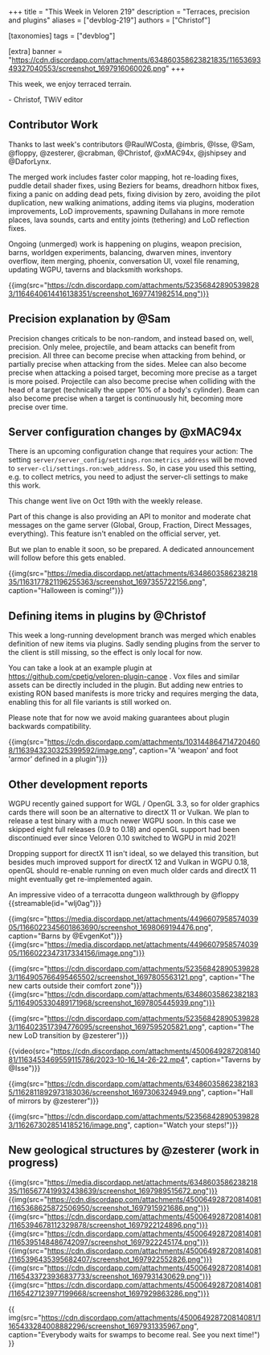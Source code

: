 +++
title = "This Week in Veloren 219"
description = "Terraces, precision and plugins"
aliases = ["devblog-219"]
authors = ["Christof"]

[taxonomies]
tags = ["devblog"]

[extra]
banner = "https://cdn.discordapp.com/attachments/634860358623821835/1165369349327040553/screenshot_1697916060026.png"
+++

This week, we enjoy terraced terrain.

\- Christof, TWiV editor

## Contributor Work

Thanks to last week's contributors @RaulWCosta, @imbris, @Isse, @Sam, @floppy, @zesterer, @crabman, @Christof, @xMAC94x, @jshipsey and @DaforLynx.

The merged work includes faster color mapping, hot re-loading fixes, puddle detail
 shader fixes, using Beziers for beams, dreadhorn hitbox fixes, fixing a panic on
 adding dead pets, fixing division by zero, avoiding the pilot duplication, new
 walking animations, adding items via plugins, moderation improvements, LoD
 improvements, spawning Dullahans in more remote places, lava sounds, carts and
 entity joints (tethering) and LoD reflection fixes.

Ongoing (unmerged) work is happening on plugins, weapon precision, barns, worldgen
experiments, balancing, dwarven mines, inventory overflow, item merging, phoenix,
conversation UI, voxel file renaming, updating WGPU, taverns and blacksmith workshops.

{{img(src="https://cdn.discordapp.com/attachments/523568428905398283/1164640614416138351/screenshot_1697741982514.png")}}

## Precision explanation by @Sam

Precision changes criticals to be non-random, and instead based on, well, precision.
Only melee, projectile, and beam attacks can benefit from precision.
All three can become precise when attacking from behind, or partially precise when attacking from the sides.
Melee can also become precise when attacking a poised target, becoming more precise as a target is more poised.
Projectile can also become precise when colliding with the head of a target (technically the upper 10% of a body's cylinder).
Beam can also become precise when a target is continuously hit, becoming more precise over time.

## Server configuration changes by @xMAC94x

There is an upcoming configuration change that requires your action:
The setting `server/server_config/settings.ron:metrics_address` will be moved to `server-cli/settings.ron:web_address`.
So, in case you used this setting, e.g. to collect metrics, you need to adjust the server-cli settings to make this work.

This change went live on Oct 19th with the weekly release.

Part of this change is also providing an API to monitor and moderate chat messages on the game server (Global, Group, Fraction, Direct Messages, everything).
This feature isn't enabled on the official server, yet.

But we plan to enable it soon, so be prepared. A dedicated announcement will follow before this gets enabled.

{{img(src="https://media.discordapp.net/attachments/634860358623821835/1163177821196255363/screenshot_1697355722156.png", caption="Halloween is coming!")}}

## Defining items in plugins by @Christof

This week a long-running development branch was merged which enables definition
of new items via plugins. Sadly sending plugins from the server to the client is
still missing, so the effect is only local for now.

You can take a look at an example plugin at https://github.com/cpetig/veloren-plugin-canoe . Vox files and similar assets can be directly included in
the plugin. But adding new entries to existing RON based manifests is more tricky
and requires merging the data, enabling this for all file variants is still worked on.

Please note that for now we avoid making guarantees about plugin backwards compatibility.

{{img(src="https://cdn.discordapp.com/attachments/1031448647147204608/1163943230325399592/image.png", caption="A 'weapon' and foot 'armor' defined in a plugin")}}

## Other development reports

WGPU recently gained support for WGL / OpenGL 3.3, so for older graphics cards there
will soon be an alternative to directX 11 or Vulkan. We plan to release a test binary
with a much newer WGPU soon. In this case we skipped eight full releases
(0.9 to 0.18) and openGL support had been discontinued ever since
Veloren 0.10 switched to WGPU in mid 2021!

Dropping support for directX 11 isn't ideal, so we delayed this transition,
but besides much improved support
for directX 12 and Vulkan in WGPU 0.18, openGL should re-enable running on
even much older cards and directX 11 might eventually get re-implemented again.

An impressive video of a terracotta dungeon walkthrough by @floppy
{{streamable(id="wlj0ag")}}

{{img(src="https://media.discordapp.net/attachments/449660795857403905/1166022345601863690/screenshot_1698069194476.png", caption="Barns by @EvgenKot")}}
{{img(src="https://media.discordapp.net/attachments/449660795857403905/1166022347317334156/image.png")}}

{{img(src="https://cdn.discordapp.com/attachments/523568428905398283/1164905766495465502/screenshot_1697805563121.png", caption="The new carts outside their comfort zone")}}
{{img(src="https://cdn.discordapp.com/attachments/634860358623821835/1164905330489171968/screenshot_1697805445939.png")}}

{{img(src="https://cdn.discordapp.com/attachments/523568428905398283/1164023517394776095/screenshot_1697595205821.png", caption="The new LoD transition by @zesterer")}}

{{video(src="https://cdn.discordapp.com/attachments/450064928720814081/1163453469559115786/2023-10-16_14-26-22.mp4", caption="Taverns by @Isse")}}

{{img(src="https://cdn.discordapp.com/attachments/634860358623821835/1162811892973183036/screenshot_1697306324949.png", caption="Hall of mirrors by @zesterer")}}

{{img(src="https://cdn.discordapp.com/attachments/523568428905398283/1162673028514185216/image.png", caption="Watch your steps!")}}

## New geological structures by @zesterer (work in progress)

{{img(src="https://media.discordapp.net/attachments/634860358623821835/1165677419932438639/screenshot_1697989515672.png")}}
{{img(src="https://cdn.discordapp.com/attachments/450064928720814081/1165368625872506950/screenshot_1697915921686.png")}}
{{img(src="https://cdn.discordapp.com/attachments/450064928720814081/1165394678112329878/screenshot_1697922124896.png")}}
{{img(src="https://cdn.discordapp.com/attachments/450064928720814081/1165395148486742097/screenshot_1697922245174.png")}}
{{img(src="https://cdn.discordapp.com/attachments/450064928720814081/1165396435395682407/screenshot_1697922552826.png")}}
{{img(src="https://cdn.discordapp.com/attachments/450064928720814081/1165433723936837733/screenshot_1697931430629.png")}}
{{img(src="https://cdn.discordapp.com/attachments/450064928720814081/1165427123977199668/screenshot_1697929863286.png")}}

{{
    img(src="https://cdn.discordapp.com/attachments/450064928720814081/1165433284008882296/screenshot_1697931335967.png",
    caption="Everybody waits for swamps to become real. See you next time!")
}}
